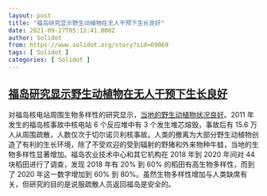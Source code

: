 ```yaml
---
layout: post
title: "福岛研究显示野生动植物在无人干预下生长良好"
date: 2021-09-27T05:12:41.000Z
author: Solidot
from: https://www.solidot.org/story?sid=69069
tags: [ Solidot ]
categories: [ Solidot ]
---
```

<!--1632719561000-->
[福岛研究显示野生动植物在无人干预下生长良好](https://www.solidot.org/story?sid=69069)
------

<div>
对福岛核电站周围生物多样性的研究显示，<a href="https://www.theregister.com/2021/09/24/fukushima_wildlife_diversity/" target="_blank">当地的野生动植物状况良好</a>。2011 年发生的福岛核事故中核电站 6 个反应堆中有 3 个发生堆芯熔毁，事故后有 15.6 万人从周围疏散，人数仅次于切尔诺贝利核事故。人类的撤离为大部分野生动植物创造了有利的生长环境，除了不受欢迎的受到辐射的野猪和外来物种牛蛙，当地的生物多样性显著增加。福岛农业技术中心和其它机构在 2018 年到 2020 年间对 44 块稻田进行了调查，发现 2018 年有 20% 到 60% 的稻田有高生物多样性，而到了 2020 年这一数字增加到 60% 到 80%。虽然生物多样性增加与人类缺席有关，但研究的目的是说服疏散人员返回福岛是安全的。
</div>
